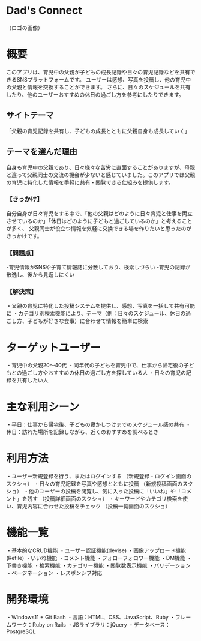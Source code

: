 # Dad's Connect

（ロゴの画像）

# 概要
このアプリは、育児中の父親が子どもの成長記録や日々の育児記録などを共有できるSNSプラットフォームです。
ユーザーは感想、写真を投稿し、他の育児中の父親と情報を交換することができます。 
さらに、日々のスケジュールを共有したり、他のユーザーおすすめの休日の過ごし方を参考にしたりできます。

## サイトテーマ
「父親の育児記録を共有し、子どもの成長とともに父親自身も成長していく」

## テーマを選んだ理由
自身も育児中の父親であり、日々様々な苦労に直面することがありますが、母親と違って父親同士の交流の機会が少ないと感じていました。このアプリでは父親の育児に特化した情報を手軽に共有・閲覧できる仕組みを提供します。

### 【きっかけ】
自分自身が日々育児をする中で、「他の父親はどのように日々育児と仕事を両立させているのか」「休日はどのように子どもと過ごしているのか」と考えることが多く、 父親同士が役立つ情報を気軽に交換できる場を作りたいと思ったのがきっかけです。

### 【問題点】
-育児情報がSNSや子育て情報誌に分散しており、検索しづらい
-育児の記録が散逸し、後から見返しにくい

### 【解決策】
 ・父親の育児に特化した投稿システムを提供し、感想、写真を一括して共有可能に
 ・カテゴリ別検索機能により、テーマ（例：日々のスケジュール、休日の過ごし方、子どもが好きな食事）に合わせて情報を簡単に検索

# ターゲットユーザー 
 ・育児中の父親20〜40代 
 ・同年代の子どもを育児中で、仕事から帰宅後の子どもとの過ごし方やおすすめの休日の過ごし方を探している人
 ・日々の育児の記録を共有したい人

# 主な利用シーン
 ・平日：仕事から帰宅後、子どもの寝かしつけまでのスケジュール感の共有
 ・休日：訪れた場所を記録しながら、近くのおすすめを調べるとき

# 利用方法
 ・ユーザー新規登録を行う、またはログインする （新規登録・ログイン画面のスクショ）
 ・日々の育児記録を写真や感想とともに投稿 （新規投稿画面のスクショ）
 ・他のユーザーの投稿を閲覧し、気に入った投稿に「いいね」や「コメント」を残す （投稿詳細画面のスクショ）
 ・キーワードやカテゴリ検索を使い、育児内容に合わせた投稿をチェック （投稿一覧画面のスクショ）

# 機能一覧
 ・基本的なCRUD機能
 ・ユーザー認証機能(devise)
 ・画像アップロード機能(Refile)
 ・いいね機能 
 ・コメント機能
 ・フォローフォロワー機能
 ・DM機能
 ・下書き機能
 ・検索機能
 ・カテゴリー機能
 ・閲覧数表示機能
 ・バリデーション
 ・ページネーション
 ・レスポンシブ対応

# 開発環境
 ・Windows11 + Git Bash
 ・言語：HTML、CSS、JavaScript、Ruby
 ・フレームワーク：Ruby on Rails
 ・JSライブラリ：jQuery
 ・データベース：PostgreSQL

